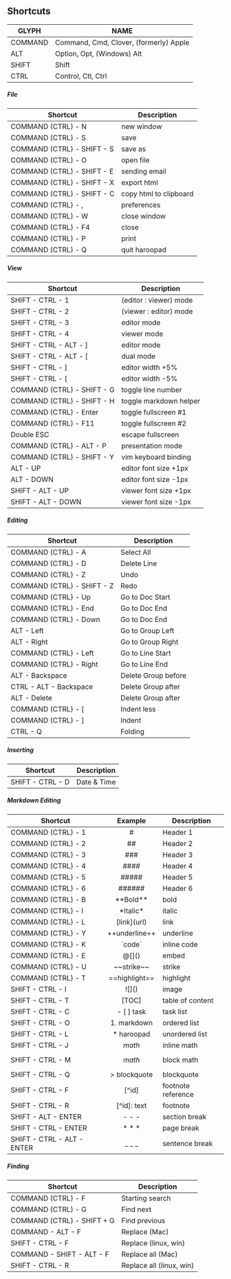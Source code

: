 ## Shortcuts

GLYPH        | NAME
-------------|----------------------------------------
COMMAND      | Command, Cmd, Clover, (formerly) Apple
ALT          | Option, Opt, (Windows) Alt
SHIFT        | Shift
CTRL         | Control, Ctl, Ctrl

##### File
Shortcut                     | Description
-----------------------------|-------------------
COMMAND (CTRL) - N           | new window
COMMAND (CTRL) - S           | save
COMMAND (CTRL) - SHIFT - S   | save as
COMMAND (CTRL) - O           | open file
COMMAND (CTRL) - SHIFT - E   | sending email
COMMAND (CTRL) - SHIFT - X   | export html
COMMAND (CTRL) - SHIFT - C   | copy html to clipboard
COMMAND (CTRL) - ,           | preferences
COMMAND (CTRL) - W           | close window
COMMAND (CTRL) - F4          | close
COMMAND (CTRL) - P           | print
COMMAND (CTRL) - Q           | quit haroopad

##### View
Shortcut                    | Description
----------------------------|-----------------------
SHIFT - CTRL - 1            | (editor : viewer) mode
SHIFT - CTRL - 2            | (viewer : editor) mode
SHIFT - CTRL - 3            | editor mode
SHIFT - CTRL - 4            | viewer mode
SHIFT - CTRL - ALT - ]      | editor mode
SHIFT - CTRL - ALT - [      | dual mode
SHIFT - CTRL - ]            | editor width +5%
SHIFT - CTRL - [            | editor width -5%
COMMAND (CTRL) - SHIFT - G  | toggle line number
COMMAND (CTRL) - SHIFT - H  | toggle markdown helper
COMMAND (CTRL) - Enter      | toggle fullscreen #1
COMMAND (CTRL) - F11        | toggle fullscreen #2
Double ESC                  | escape fullscreen
COMMAND (CTRL) - ALT - P    | presentation mode
COMMAND (CTRL) - SHIFT - Y  | vim keyboard binding
ALT - UP                    | editor font size +1px
ALT - DOWN                  | editor font size -1px
SHIFT - ALT - UP            | viewer font size +1px
SHIFT - ALT - DOWN          | viewer font size -1px

##### Editing
 Shortcut                    | Description
-----------------------------|---------------------
COMMAND (CTRL) - A           | Select All
COMMAND (CTRL) - D           | Delete Line
COMMAND (CTRL) - Z           | Undo
COMMAND (CTRL) - SHIFT - Z   | Redo
COMMAND (CTRL) - Up          | Go to Doc Start
COMMAND (CTRL) - End         | Go to Doc End
COMMAND (CTRL) - Down        | Go to Doc End
ALT - Left                   | Go to Group Left
ALT - Right                  | Go to Group Right
COMMAND (CTRL) - Left        | Go to Line Start
COMMAND (CTRL) - Right       | Go to Line End
ALT - Backspace              | Delete Group before
CTRL - ALT - Backspace       | Delete Group after
ALT - Delete                 | Delete Group after
COMMAND (CTRL) - [           | Indent less
COMMAND (CTRL) - ]           | Indent
CTRL - Q                     | Folding

##### Inserting
 Shortcut           | Description
--------------------|---------------------
SHIFT - CTRL - D    | Date & Time

##### Markdown Editing
Shortcut                    | Example            | Description
----------------------------|:------------------:|-------------------
COMMAND (CTRL) - 1          | #                  | Header 1
COMMAND (CTRL) - 2          | ##                 | Header 2
COMMAND (CTRL) - 3          | ###                | Header 3
COMMAND (CTRL) - 4          | ####               | Header 4
COMMAND (CTRL) - 5          | #####              | Header 5
COMMAND (CTRL) - 6          | ######             | Header 6
COMMAND (CTRL) - B          | \*\*Bold\*\*       | bold
COMMAND (CTRL) - I          | \*Italic\*         | italic
COMMAND (CTRL) - L          | \[link\](url)      | link
COMMAND (CTRL) - Y          | \+\+underline\+\+  | underline
COMMAND (CTRL) - K          | \`code\`           | inline code
COMMAND (CTRL) - E          | @\[]()             | embed
COMMAND (CTRL) - U          | \~~strike~~        | strike
COMMAND (CTRL) - T          | \==highlight==     | highlight
SHIFT - CTRL - I            | \!\[]()            | image
SHIFT - CTRL - T            | [TOC]              | table of content
SHIFT - CTRL - C            | - [ ] task         | task list
SHIFT - CTRL - O            | 1. markdown        | ordered list
SHIFT - CTRL - L            | * haroopad         | unordered list
SHIFT - CTRL - J            | $math$             | inline math
SHIFT - CTRL - M            | $$math$$           | block math
SHIFT - CTRL - Q            | > blockquote       | blockquote
SHIFT - CTRL - F            | [^id]              | footnote reference
SHIFT - CTRL - R            | [^id]: text        | footnote
SHIFT - ALT - ENTER         | \- \- \-           | section break
SHIFT - CTRL - ENTER        | \* \* \*           | page break
SHIFT - CTRL - ALT - ENTER  | \_ \_ \_           | sentence break

##### Finding
Shortcut                     | Description
-----------------------------|-------------------
COMMAND (CTRL) - F           | Starting search
COMMAND (CTRL) - G           | Find next
COMMAND (CTRL) - SHIFT + G   | Find previous
COMMAND - ALT - F            | Replace (Mac)
SHIFT - CTRL - F             | Replace (linux, win)
COMMAND - SHIFT - ALT - F    | Replace all (Mac)
SHIFT - CTRL - R             | Replace all (linux, win)